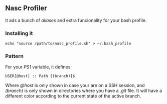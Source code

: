 ## Nasc Profiler

It ads a bunch of _aliases_ and extra funcionality for your bash profile.

### Installing it

```
echo "source /path/to/nasc_profile.sh" > ~/.bash_profile
```

### Pattern

For your _PS1_ variable, it defines:

```
USER[@host] :: Path [(branch)]$
```

Where _@host_ is only shown in case your are on a SSH session, and _(branch)_ is only shown in directories where you have a _.git_ file. It will have a different color according to the current state of the active branch.


